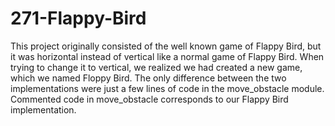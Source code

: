 # 271-Flappy-Bird

This project originally consisted of the well known game of Flappy Bird, but it was horizontal instead of vertical like a normal game of Flappy Bird. When trying to change it to vertical, we realized we had created a new game, which we named Floppy Bird. The only difference between the two implementations were just a few lines of code in the move_obstacle module. Commented code in move_obstacle corresponds to our Flappy Bird implementation. 
